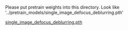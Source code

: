 Please put pretrain weights into this directory. Look like '../pretrain_models/single_image_defocus_deblurring.pth'

[single_image_defocus_deblurring.pth](https://pan.baidu.com/s/15KjE-ZVCF6LJZzGpBzPbxw?pwd=haha)
